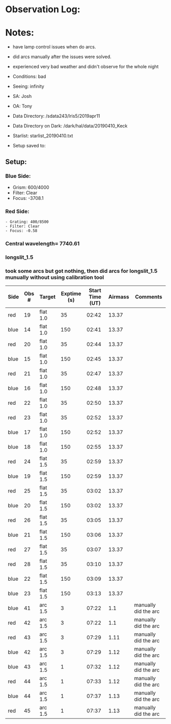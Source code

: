 # Observation Log:

# Notes:
* have lamp control issues when do arcs. 
* did arcs manually after the issues were solved.
* experienced very bad weather and didn't observe for the whole night

* Conditions: bad
* Seeing: infinity
* SA: Josh
* OA: Tony
* Data Directory: /sdata243/lris5/2019apr11
* Data Directory on Dark: /dark/hal/data/20190410_Keck
* Starlist: starlist_20190410.txt
* Setup saved to:

## Setup:


### Blue Side:
   - Grism: 600/4000
   - Filter: Clear
   - Focus: -3708.1

### Red Side:
    - Grating: 400/8500
    - Filter: Clear
    - Focus: -0.58
    
### Central wavelength= 7740.61
### longslit_1.5
### took some arcs but got nothing, then did arcs for longslit_1.5 munually without using calibration tool

| Side | Obs #     | Target    | Exptime (s) | Start Time (UT) | Airmass | Comments                                                   |
|------|-----------|-----------|-------------|-----------------|---------|------------------------------------------------------------|
| red   | 19 |  flat 1.0  |  35 | 02:42  | 13.37  | 
| blue  | 14 |  flat 1.0  |  150| 02:41  | 13.37  |
| red   | 20 |  flat 1.0  |  35 |  02:44 |  13.37 | 
| blue  | 15 |  flat 1.0  |  150| 02:45  |  13.37 |
| red   | 21 |  flat 1.0  |  35 | 02:47  |  13.37 | 
| blue  | 16 |  flat 1.0  |  150| 02:48  |  13.37 |
| red   | 22 |  flat 1.0  |  35 | 02:50  |  13.37 | 
| red   | 23 |  flat 1.0  |  35 | 02:52  |  13.37 |
| blue  | 17 |  flat 1.0  |  150| 02:52  |  13.37 | 
| blue  | 18 |  flat 1.0  |  150| 02:55  |  13.37 |
| red   | 24 |  flat 1.5  |  35 | 02:59  |  13.37 | 
| blue  | 19 |  flat 1.5  |  150| 02:59  |  13.37 |
| red   | 25 |  flat 1.5  |  35 | 03:02  |  13.37 | 
| blue  | 20 |  flat 1.5  |  150| 03:02  |  13.37 |
| red   | 26 |  flat 1.5  |  35 | 03:05  |  13.37 | 
| blue  | 21 |  flat 1.5  |  150| 03:06  |  13.37 |
| red   | 27 |  flat 1.5  |  35 | 03:07  |  13.37 | 
| red   | 28 |  flat 1.5  |  35 | 03:10  |  13.37 |
| blue  | 22 |  flat 1.5  | 150 | 03:09  |  13.37 | 
| blue  | 23 |  flat 1.5  | 150 | 03:13  |  13.37 |
| blue  | 41 |  arc 1.5 | 3 | 07:22  |  1.1 | manually did the arc
| red   | 42 |  arc 1.5 | 3 | 07:22  |  1.1 | manually did the arc
| red   | 43 |  arc 1.5 | 3 | 07:29  |  1.11 |manually did the arc
| blue  | 42 |  arc 1.5 | 3 | 07:29  |  1.12 |manually did the arc
| blue  | 43 |  arc 1.5 | 1 | 07:32  |  1.12 |manually did the arc
| red   | 44 |  arc 1.5 | 1 | 07:33  |  1.12 |manually did the arc
| blue  | 44 |  arc 1.5 | 1 | 07:37  |  1.13 |manually did the arc
| red   | 45 |  arc 1.5 | 1 | 07:37  |  1.13 |manually did the arc
